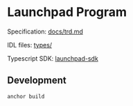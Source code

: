 # Launchpad Program

Specification: [docs/trd.md](docs/trd.md)

IDL files: [types/](types/)

Typescript SDK: [launchpad-sdk](launchpad-sdk)

## Development

```bash
anchor build
```
